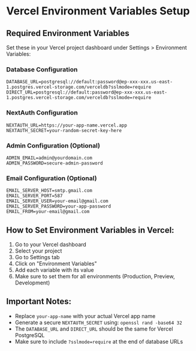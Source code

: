 # Vercel Environment Variables Setup

## Required Environment Variables

Set these in your Vercel project dashboard under Settings > Environment Variables:

### Database Configuration
```
DATABASE_URL=postgresql://default:password@ep-xxx-xxx.us-east-1.postgres.vercel-storage.com/verceldb?sslmode=require
DIRECT_URL=postgresql://default:password@ep-xxx-xxx.us-east-1.postgres.vercel-storage.com/verceldb?sslmode=require
```

### NextAuth Configuration
```
NEXTAUTH_URL=https://your-app-name.vercel.app
NEXTAUTH_SECRET=your-random-secret-key-here
```

### Admin Configuration (Optional)
```
ADMIN_EMAIL=admin@yourdomain.com
ADMIN_PASSWORD=secure-admin-password
```

### Email Configuration (Optional)
```
EMAIL_SERVER_HOST=smtp.gmail.com
EMAIL_SERVER_PORT=587
EMAIL_SERVER_USER=your-email@gmail.com
EMAIL_SERVER_PASSWORD=your-app-password
EMAIL_FROM=your-email@gmail.com
```

## How to Set Environment Variables in Vercel:

1. Go to your Vercel dashboard
2. Select your project
3. Go to Settings tab
4. Click on "Environment Variables"
5. Add each variable with its value
6. Make sure to set them for all environments (Production, Preview, Development)

## Important Notes:

- Replace `your-app-name` with your actual Vercel app name
- Generate a secure `NEXTAUTH_SECRET` using: `openssl rand -base64 32`
- The `DATABASE_URL` and `DIRECT_URL` should be the same for Vercel PostgreSQL
- Make sure to include `?sslmode=require` at the end of database URLs
